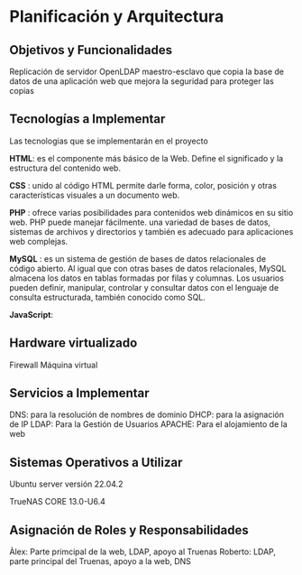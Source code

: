 # Planificación  y Arquitectura

  ## Objetivos y Funcionalidades
  Replicación de servidor OpenLDAP maestro-esclavo que copia la base de datos de una aplicación web 
  que mejora la seguridad para proteger las copias  
  ## Tecnologías a Implementar
  
  Las tecnologias que se implementarán en el proyecto 
    
  **HTML**: es el componente más básico de la Web. Define el significado y la estructura del contenido web.
      
  **CSS** : unido al código HTML permite darle forma, color, posición y otras características visuales a un documento web.
      
  **PHP** : ofrece varias posibilidades para contenidos web dinámicos en su sitio web. PHP puede manejar fácilmente.
      una variedad de bases de datos, sistemas de archivos y directorios y también es adecuado para aplicaciones web complejas.
      
  **MySQL** : es un sistema de gestión de bases de datos relacionales de código abierto. Al igual que con otras bases de datos relacionales, MySQL almacena los datos en tablas formadas
      por filas y columnas. Los usuarios   pueden definir, manipular, controlar y consultar datos con el lenguaje de consulta estructurada, también conocido como SQL.
      
  **JavaScript**: 
      
  ## Hardware virtualizado
  Firewall
  Máquina virtual 
  ## Servicios a Implementar
  DNS: para la resolución de nombres de dominio
  DHCP: para la asignación de IP 
  LDAP: Para la Gestión de Usuarios
  APACHE: Para el alojamiento de la web
      
  ## Sistemas Operativos a Utilizar
  
  Ubuntu server versión 22.04.2
  
  TrueNAS CORE 13.0-U6.4
      
  ## Asignación de Roles y Responsabilidades
  Àlex: Parte primcipal de la web, LDAP, apoyo al Truenas
  Roberto: LDAP, parte principal del Truenas, apoyo a la web, DNS
